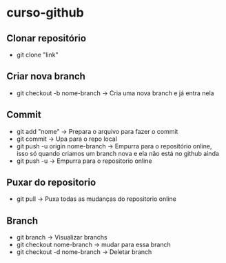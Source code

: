 # curso-github

## Clonar repositório
- git clone "link"

## Criar nova branch
- git checkout -b nome-branch → Cria uma nova branch e já entra nela


## Commit
- git add "nome" → Prepara o arquivo para fazer o commit
- git commit → Upa para o repo local
- git push -u origin nome-branch → Empurra para o repositório online, isso só quando criamos um branch nova e ela não está no github ainda
- git push -u → Empurra para o repositorio online

## Puxar do repositorio
- git pull → Puxa todas as mudanças do repositorio online

## Branch
- git branch → Visualizar branchs
- git checkout nome-branch → mudar para essa branch
- git checkout -d nome-branch → Deletar branch
